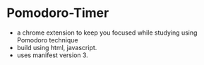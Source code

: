 # Pomodoro-Timer
- a chrome extension to keep you focused while studying using Pomodoro technique
- build using html, javascript.
- uses manifest version 3.
